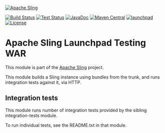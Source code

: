 [![Apache Sling](https://sling.apache.org/res/logos/sling.png)](https://sling.apache.org)

&#32;[![Build Status](https://ci-builds.apache.org/job/Sling/job/modules/job/sling-org-apache-sling-launchpad-testing-war/job/master/badge/icon)](https://ci-builds.apache.org/job/Sling/job/modules/job/sling-org-apache-sling-launchpad-testing-war/job/master/)&#32;[![Test Status](https://img.shields.io/jenkins/tests.svg?jobUrl=https://ci-builds.apache.org/job/Sling/job/modules/job/sling-org-apache-sling-launchpad-testing-war/job/master/)](https://ci-builds.apache.org/job/Sling/job/modules/job/sling-org-apache-sling-launchpad-testing-war/job/master/test/?width=800&height=600)&#32;[![JavaDoc](https://www.javadoc.io/badge/org.apache.sling/org.apache.sling.launchpad.testing-war.svg)](https://www.javadoc.io/doc/org.apache.sling/org-apache-sling-launchpad-testing-war)&#32;[![Maven Central](https://maven-badges.herokuapp.com/maven-central/org.apache.sling/org.apache.sling.launchpad.testing-war/badge.svg)](https://search.maven.org/#search%7Cga%7C1%7Cg%3A%22org.apache.sling%22%20a%3A%22org.apache.sling.launchpad.testing-war%22)&#32;[![launchpad](https://sling.apache.org/badges/group-launchpad.svg)](https://github.com/apache/sling-aggregator/blob/master/docs/group/launchpad.md) [![License](https://img.shields.io/badge/License-Apache%202.0-blue.svg)](https://www.apache.org/licenses/LICENSE-2.0)

# Apache Sling Launchpad Testing WAR

This module is part of the [Apache Sling](https://sling.apache.org) project.

This module builds a Sling instance using bundles from the trunk, and
runs integration tests against it, via HTTP.

## Integration tests

This module runs number of integration tests provided by the sibling 
integration-tests module.

To run individual tests, see the README.txt in that module.
